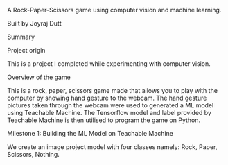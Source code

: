 A Rock-Paper-Scissors game using computer vision and machine learning.

Built by Joyraj Dutt

Summary

Project origin

This is a project I completed while experimenting with computer vision.

Overview of the game

This is a rock, paper, scissors game made that allows you to play with the computer by showing hand gesture to the webcam. The hand gesture pictures taken through the webcam were used to generated a ML model using Teachable Machine. The Tensorflow model and label provided by Teachable Machine is then utilised to program the game on Python.

Milestone 1: Building the ML Model on Teachable Machine

We create an image project model with four classes namely: Rock, Paper, Scissors, Nothing.
